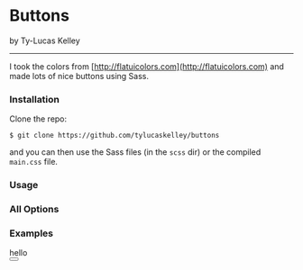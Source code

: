 <link href='css/buttons.css' type='text/css' rel='stylesheet'>

# Buttons

by Ty-Lucas Kelley

---

I took the colors from [http://flatuicolors.com](http://flatuicolors.com) and made lots of nice buttons using Sass.

### Installation

Clone the repo:

    $ git clone https://github.com/tylucaskelley/buttons

and you can then use the Sass files (in the `scss` dir) or the compiled `main.css` file.

### Usage

### All Options

### Examples

<a>
    <div class='turquoise-circle-md'>hello</div>
</a>

<button class='turquoise-circle-xs'>
